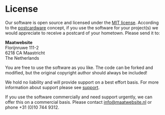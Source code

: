 # License

Our software is open source and licensed under the [MIT license](https://choosealicense.com/licenses/mit/). According to the [postcardware](https://en.wikipedia.org/wiki/Postcardware) concept, if you use the software for your project(s) we would appreciate to receive a postcard of your hometown. Please send it to:

**Maatwebsite**  
Florijnruwe 111-2  
6218 CA Maastricht  
The Netherlands  

You are free to use the software as you like. The code can be forked and modified, but the original copyright author should always be included!

We hold no liability and will provide support on a best effort basis. For more information about support please see [support](https://laravel-excel.maatwebsite.nl/docs/3.0/getting-started/support).

If you use the software commercially and need support urgently, we can offer this on a commercial basis. Please contact <info@maatwebsite.nl> or phone +31 (0)10 744 9312. 
